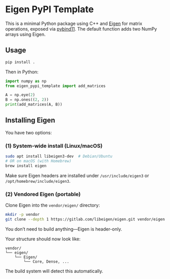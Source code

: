 # Eigen PyPI Template

This is a minimal Python package using C++ and [Eigen](https://eigen.tuxfamily.org/) for matrix operations, exposed via [pybind11](https://github.com/pybind/pybind11). The default function adds two NumPy arrays using Eigen.

## Usage

```bash
pip install .
```

Then in Python:

```python
import numpy as np
from eigen_pypi_template import add_matrices

A = np.eye(2)
B = np.ones((2, 2))
print(add_matrices(A, B))
```

## Installing Eigen

You have two options:

### (1) System-wide install (Linux/macOS)

```bash
sudo apt install libeigen3-dev  # Debian/Ubuntu
# OR on macOS (with Homebrew)
brew install eigen
```

Make sure Eigen headers are installed under `/usr/include/eigen3` or `/opt/homebrew/include/eigen3`.

### (2) Vendored Eigen (portable)

Clone Eigen into the `vendor/eigen/` directory:

```bash
mkdir -p vendor
git clone --depth 1 https://gitlab.com/libeigen/eigen.git vendor/eigen
```

You don’t need to build anything—Eigen is header-only.

Your structure should now look like:

```
vendor/
└── eigen/
    └── Eigen/
        └── Core, Dense, ...
```

The build system will detect this automatically.
